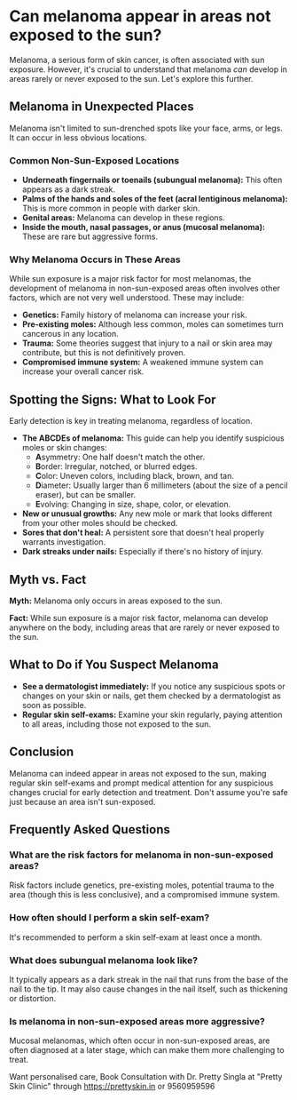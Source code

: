 # Can melanoma appear in areas not exposed to the sun?

Melanoma, a serious form of skin cancer, is often associated with sun exposure. However, it's crucial to understand that melanoma *can* develop in areas rarely or never exposed to the sun. Let's explore this further.

## Melanoma in Unexpected Places

Melanoma isn't limited to sun-drenched spots like your face, arms, or legs. It can occur in less obvious locations.

### Common Non-Sun-Exposed Locations

*   **Underneath fingernails or toenails (subungual melanoma):** This often appears as a dark streak.
*   **Palms of the hands and soles of the feet (acral lentiginous melanoma):** This is more common in people with darker skin.
*   **Genital areas:** Melanoma can develop in these regions.
*   **Inside the mouth, nasal passages, or anus (mucosal melanoma):** These are rare but aggressive forms.

### Why Melanoma Occurs in These Areas

While sun exposure is a major risk factor for most melanomas, the development of melanoma in non-sun-exposed areas often involves other factors, which are not very well understood. These may include:

*   **Genetics:** Family history of melanoma can increase your risk.
*   **Pre-existing moles:** Although less common, moles can sometimes turn cancerous in any location.
*   **Trauma:** Some theories suggest that injury to a nail or skin area may contribute, but this is not definitively proven.
*   **Compromised immune system:** A weakened immune system can increase your overall cancer risk.

## Spotting the Signs: What to Look For

Early detection is key in treating melanoma, regardless of location.

*   **The ABCDEs of melanoma:** This guide can help you identify suspicious moles or skin changes:
    *   **A**symmetry: One half doesn't match the other.
    *   **B**order: Irregular, notched, or blurred edges.
    *   **C**olor: Uneven colors, including black, brown, and tan.
    *   **D**iameter: Usually larger than 6 millimeters (about the size of a pencil eraser), but can be smaller.
    *   **E**volving: Changing in size, shape, color, or elevation.
*   **New or unusual growths:** Any new mole or mark that looks different from your other moles should be checked.
*   **Sores that don't heal:** A persistent sore that doesn't heal properly warrants investigation.
*   **Dark streaks under nails:** Especially if there's no history of injury.

## Myth vs. Fact

**Myth:** Melanoma only occurs in areas exposed to the sun.

**Fact:** While sun exposure is a major risk factor, melanoma can develop anywhere on the body, including areas that are rarely or never exposed to the sun.

## What to Do if You Suspect Melanoma

*   **See a dermatologist immediately:** If you notice any suspicious spots or changes on your skin or nails, get them checked by a dermatologist as soon as possible.
*   **Regular skin self-exams:** Examine your skin regularly, paying attention to all areas, including those not exposed to the sun.

## Conclusion

Melanoma can indeed appear in areas not exposed to the sun, making regular skin self-exams and prompt medical attention for any suspicious changes crucial for early detection and treatment. Don't assume you're safe just because an area isn't sun-exposed.

## Frequently Asked Questions

### What are the risk factors for melanoma in non-sun-exposed areas?

Risk factors include genetics, pre-existing moles, potential trauma to the area (though this is less conclusive), and a compromised immune system.

### How often should I perform a skin self-exam?

It's recommended to perform a skin self-exam at least once a month.

### What does subungual melanoma look like?

It typically appears as a dark streak in the nail that runs from the base of the nail to the tip. It may also cause changes in the nail itself, such as thickening or distortion.

### Is melanoma in non-sun-exposed areas more aggressive?

Mucosal melanomas, which often occur in non-sun-exposed areas, are often diagnosed at a later stage, which can make them more challenging to treat.

Want personalised care, Book Consultation with Dr. Pretty Singla at "Pretty Skin Clinic" through https://prettyskin.in or 9560959596
